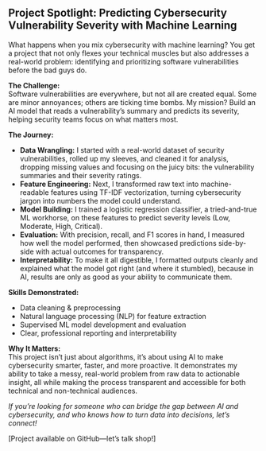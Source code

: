 ## Project Spotlight: Predicting Cybersecurity Vulnerability Severity with Machine Learning

What happens when you mix cybersecurity with machine learning? You get a project that not only flexes your technical muscles but also addresses a real-world problem: identifying and prioritizing software vulnerabilities before the bad guys do.

**The Challenge:**  
Software vulnerabilities are everywhere, but not all are created equal. Some are minor annoyances; others are ticking time bombs. My mission? Build an AI model that reads a vulnerability’s summary and predicts its severity, helping security teams focus on what matters most.

**The Journey:**

- **Data Wrangling:** I started with a real-world dataset of security vulnerabilities, rolled up my sleeves, and cleaned it for analysis, dropping missing values and focusing on the juicy bits: the vulnerability summaries and their severity ratings.
- **Feature Engineering:** Next, I transformed raw text into machine-readable features using TF-IDF vectorization, turning cybersecurity jargon into numbers the model could understand.
- **Model Building:** I trained a logistic regression classifier, a tried-and-true ML workhorse, on these features to predict severity levels (Low, Moderate, High, Critical).
- **Evaluation:** With precision, recall, and F1 scores in hand, I measured how well the model performed, then showcased predictions side-by-side with actual outcomes for transparency.
- **Interpretability:** To make it all digestible, I formatted outputs cleanly and explained what the model got right (and where it stumbled), because in AI, results are only as good as your ability to communicate them.

**Skills Demonstrated:**

- Data cleaning & preprocessing
- Natural language processing (NLP) for feature extraction
- Supervised ML model development and evaluation
- Clear, professional reporting and interpretability

**Why It Matters:**  
This project isn’t just about algorithms, it’s about using AI to make cybersecurity smarter, faster, and more proactive. It demonstrates my ability to take a messy, real-world problem from raw data to actionable insight, all while making the process transparent and accessible for both technical and non-technical audiences.

*If you’re looking for someone who can bridge the gap between AI and cybersecurity, and who knows how to turn data into decisions, let’s connect!*  

[Project available on GitHub—let’s talk shop!]
